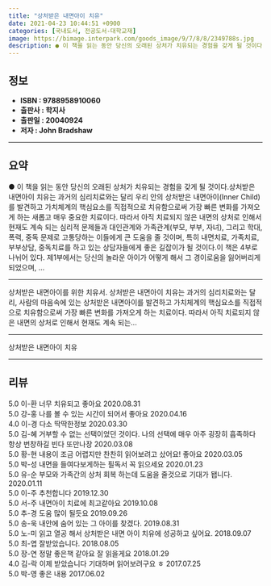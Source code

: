 ```yaml
---
title: "상처받은 내면아이 치유"
date: 2021-04-23 10:44:51 +0900
categories: [국내도서, 전공도서-대학교재]
image: https://bimage.interpark.com/goods_image/9/7/8/8/2349788s.jpg
description: ● 이 책을 읽는 동안 당신의 오래된 상처가 치유되는 경험을 갖게 될 것이다.상처받은 내면아이 치유는 과거의 심리치료와는 달리 우리 안의 상처받은 내면아이(Inner Child)를 발견하고 가치체계의 핵심요소를 직접적으로 치유함으로써 가장 빠른 변화를 가져오게 하는 새롭고 매우 중요한
---
```


## **정보**

- **ISBN : 9788958910060**
- **출판사 : 학지사**
- **출판일 : 20040924**
- **저자 : John Bradshaw**

------



## **요약**

●  이 책을 읽는 동안 당신의 오래된 상처가 치유되는 경험을 갖게 될 것이다.상처받은 내면아이 치유는 과거의 심리치료와는 달리 우리 안의 상처받은 내면아이(Inner Child)를 발견하고 가치체계의 핵심요소를 직접적으로 치유함으로써 가장 빠른 변화를 가져오게 하는 새롭고 매우 중요한 치료이다. 따라서 아직 치료되지 않은 내면의 상처로 인해서 현재도 계속 되는 심리적 문제들과 대인관계와 가족관계(부모, 부부, 자녀), 그리고 학대, 폭력, 중독 문제로 고통당하는 이들에게 큰 도움을 줄 것이며, 특히 내면치료, 가족치료, 부부상담, 중독치료를 하고 있는 상담자들에게 좋은 길잡이가 될 것이다.이 책은 4부로 나뉘어 있다. 제1부에서는 당신의 놀라운 아이가 어떻게 해서 그 경이로움을 잃어버리게 되었으며, ...

------

상처받은 내면아이를 위한 치유서. 상처받은 내면아이 치유는 과거의 심리치료와는 달리, 사람의 마음속에 있는 상처받은 내면아이를 발견하고 가치체계의 핵심요소를 직접적으로 치유함으로써 가장 빠른 변화를 가져오게 하는 치료이다. 따라서 아직 치료되지 않은 내면의 상처로 인해서 현재도 계속 되는... 

------


상처받은 내면아이 치유 

------


## **리뷰** 

5.0 이-환 너무 치유되고 좋아요  2020.08.31 <br/>5.0 강-홍 나를 볼 수 있는 시간이 되어서 좋아요 2020.04.16 <br/>4.0 이-경 다소  딱딱한정보 2020.03.30 <br/>5.0 김-혜 거부할 수 없는 선택이었던 것이다. 나의 선택에 매우 아주 굉장히 흡족하다  항상 번창하길 빈다 또만나장 2020.03.08 <br/>5.0 황-현 내용이 조금 어렵지만 찬찬히 읽어보려고 샀어요! 좋아요 2020.03.05 <br/>5.0 박-성 내면을 들여다보게하는 필독서
꼭 읽으세요 2020.01.23 <br/>5.0 유-순 부모와 가족간의 상처  회복 하는데 도움을 줄것으로 기대가 됍니다. 2020.01.11 <br/>5.0 이-주 추천합니다 2019.12.30 <br/>5.0 서-주 내면아이  치료에 최고같아요 2019.10.08 <br/>5.0 추-경 도움 많이 될듯요  2019.09.26 <br/>5.0 송-욱 내안에 숨어 있는 그 아이를 찾겠다. 2019.08.31 <br/>5.0 노-미 읽고 열공 해서 상처받은 내면 아이 치유에 성공하고 싶어요. 2018.09.07 <br/>5.0 최-엽 잘받았습니다. 2018.08.05 <br/>5.0 장-연 정말 좋은책 같아요 잘 읽을게요 2018.01.29 <br/>4.0 김-락 이제 받았습니다 기대하며 읽어보려구요 ㅎ 2017.07.25 <br/>5.0 박-영 좋은 내용 2017.06.02 <br/>